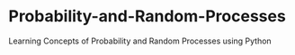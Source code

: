 # Probability-and-Random-Processes
Learning Concepts of Probability and Random Processes using Python
